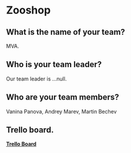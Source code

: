 # Zooshop 

## What is the name of your team?
MVA.

## Who is your team leader?
Our team leader is ...null.

## Who are your team members?
Vanina Panova, Andrey Marev, Martin Bechev

## Trello board.
**[Trello Board](https://trello.com/b/gYdtEhIt/mva-zooshop)**


